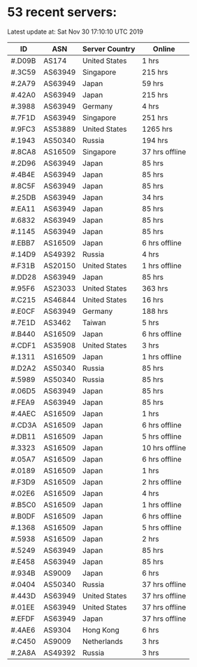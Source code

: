 # 53 recent servers:

Latest update at: Sat Nov 30 17:10:10 UTC 2019

| ID | ASN | Server Country | Online |
| -- | --- | -------------- | ------ |
| #.D09B | AS174 | United States | 1 hrs |
| #.3C59 | AS63949 | Singapore | 215 hrs |
| #.2A79 | AS63949 | Japan | 59 hrs |
| #.42A0 | AS63949 | Japan | 215 hrs |
| #.3988 | AS63949 | Germany | 4 hrs |
| #.7F1D | AS63949 | Singapore | 251 hrs |
| #.9FC3 | AS53889 | United States | 1265 hrs |
| #.1943 | AS50340 | Russia | 194 hrs |
| #.8CA8 | AS16509 | Singapore | 37 hrs offline |
| #.2D96 | AS63949 | Japan | 85 hrs |
| #.4B4E | AS63949 | Japan | 85 hrs |
| #.8C5F | AS63949 | Japan | 85 hrs |
| #.25DB | AS63949 | Japan | 34 hrs |
| #.EA11 | AS63949 | Japan | 85 hrs |
| #.6832 | AS63949 | Japan | 85 hrs |
| #.1145 | AS63949 | Japan | 85 hrs |
| #.EBB7 | AS16509 | Japan | 6 hrs offline |
| #.14D9 | AS49392 | Russia | 4 hrs |
| #.F31B | AS20150 | United States | 1 hrs offline |
| #.DD28 | AS63949 | Japan | 85 hrs |
| #.95F6 | AS23033 | United States | 363 hrs |
| #.C215 | AS46844 | United States | 16 hrs |
| #.E0CF | AS63949 | Germany | 188 hrs |
| #.7E1D | AS3462 | Taiwan | 5 hrs |
| #.B440 | AS16509 | Japan | 6 hrs offline |
| #.CDF1 | AS35908 | United States | 3 hrs |
| #.1311 | AS16509 | Japan | 1 hrs offline |
| #.D2A2 | AS50340 | Russia | 85 hrs |
| #.5989 | AS50340 | Russia | 85 hrs |
| #.06D5 | AS63949 | Japan | 85 hrs |
| #.FEA9 | AS63949 | Japan | 85 hrs |
| #.4AEC | AS16509 | Japan | 1 hrs |
| #.CD3A | AS16509 | Japan | 6 hrs offline |
| #.DB11 | AS16509 | Japan | 5 hrs offline |
| #.3323 | AS16509 | Japan | 10 hrs offline |
| #.05A7 | AS16509 | Japan | 6 hrs offline |
| #.0189 | AS16509 | Japan | 1 hrs |
| #.F3D9 | AS16509 | Japan | 2 hrs offline |
| #.02E6 | AS16509 | Japan | 4 hrs |
| #.B5C0 | AS16509 | Japan | 1 hrs offline |
| #.B0DF | AS16509 | Japan | 6 hrs offline |
| #.1368 | AS16509 | Japan | 5 hrs offline |
| #.5938 | AS16509 | Japan | 2 hrs |
| #.5249 | AS63949 | Japan | 85 hrs |
| #.E458 | AS63949 | Japan | 85 hrs |
| #.934B | AS9009 | Japan | 6 hrs |
| #.0404 | AS50340 | Russia | 37 hrs offline |
| #.443D | AS63949 | United States | 37 hrs offline |
| #.01EE | AS63949 | United States | 37 hrs offline |
| #.EFDF | AS63949 | Japan | 37 hrs offline |
| #.4AE6 | AS9304 | Hong Kong | 6 hrs |
| #.C450 | AS9009 | Netherlands | 3 hrs |
| #.2A8A | AS49392 | Russia | 3 hrs |

